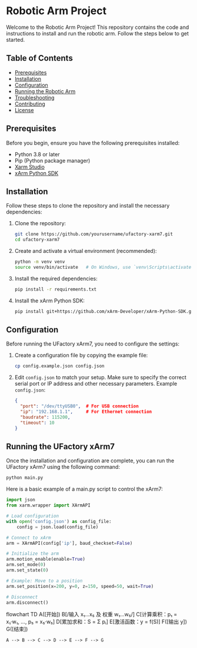 

# Robotic Arm Project

Welcome to the Robotic Arm Project! This repository contains the code and instructions to install and run the robotic arm. Follow the steps below to get started.

## Table of Contents

- [Prerequisites](#prerequisites)
- [Installation](#installation)
- [Configuration](#configuration)
- [Running the Robotic Arm](#running-the-robotic-arm)
- [Troubleshooting](#troubleshooting)
- [Contributing](#contributing)
- [License](#license)

## Prerequisites

Before you begin, ensure you have the following prerequisites installed:

- Python 3.8 or later
- Pip (Python package manager)
- [Xarm Studio](https://www.ufactory.cc/ufactory-studio/)
- [xArm Python SDK](https://github.com/xArm-Developer/xArm-Python-SDK)

## Installation

Follow these steps to clone the repository and install the necessary dependencies:

1. Clone the repository:
    ```bash
    git clone https://github.com/yourusername/ufactory-xarm7.git
    cd ufactory-xarm7
    ```

2. Create and activate a virtual environment (recommended):
    ```bash
    python -m venv venv
    source venv/bin/activate   # On Windows, use `venv\Scripts\activate`
    ```

3. Install the required dependencies:
    ```bash
    pip install -r requirements.txt
    ```

4. Install the xArm Python SDK:
    ```bash
    pip install git+https://github.com/xArm-Developer/xArm-Python-SDK.git
    ```

## Configuration

Before running the UFactory xArm7, you need to configure the settings:

1. Create a configuration file by copying the example file:
    ```bash
    cp config.example.json config.json
    ```

2. Edit `config.json` to match your setup. Make sure to specify the correct serial port or IP address and other necessary parameters. Example `config.json`:
    ```json
    {
      "port": "/dev/ttyUSB0",  # For USB connection
      "ip": "192.168.1.1",     # For Ethernet connection
      "baudrate": 115200,
      "timeout": 10
    }
    ```

## Running the UFactory xArm7

Once the installation and configuration are complete, you can run the UFactory xArm7 using the following command:

```bash
python main.py
```

Here is a basic example of a main.py script to control the xArm7:
```python
import json
from xarm.wrapper import XArmAPI

# Load configuration
with open('config.json') as config_file:
    config = json.load(config_file)

# Connect to xArm
arm = XArmAPI(config['ip'], baud_checkset=False)

# Initialize the arm
arm.motion_enable(enable=True)
arm.set_mode(0)
arm.set_state(0)

# Example: Move to a position
arm.set_position(x=200, y=0, z=150, speed=50, wait=True)

# Disconnect
arm.disconnect()
```

flowchart TD
    A([开始])
    B[/输入 x₁…x₅ 及 权重 w₁…w₅/]
    C[计算乘积：p₁ = x₁·w₁, …, p₅ = x₅·w₅]
    D[累加求和：S = Σ pᵢ]
    E[激活函数：y = f(S)]
    F([输出 y])
    G([结束])

    A --> B --> C --> D --> E --> F --> G
